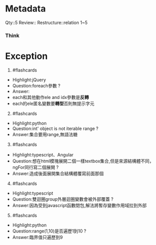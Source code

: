 # Metadata
Qty::5
Review::
Restructure::relation 1~5

### Think





# Exception


1. #flashcards 
- Highlight:jQuery
- Question:foreach參數
?
- Answer:
- each和其他動作ele and idx參數是**反轉**
- each的ele匿名變數要**轉型**否則無提示字元

2. #flashcards 
- Highlight:python
- Question:int' object is not iterable range
?
- Answer:集合要用range,無語法糖

3. #flashcards 
- Highlight:typescript、Angular
- Question:想在html模塊展開二個一樣textbox集合,但是來源結構體不同，ngFor同行寫二個展開
?
- Answer:造成後面展開集合結構體覆寫前面那個

4. #flashcards 
- Highlight:typescript
- Question:雙迴圈group外層迴圈變數會被外部覆蓋
?
- Answer:因為受到javascript函數閉包,解法將暫存變數作用域拉到外部

5. #flashcards 
- Highlight:python
- Question:range(1,10)是否遍歷1到10
?
- Answer:臨界值只遍歷到9

